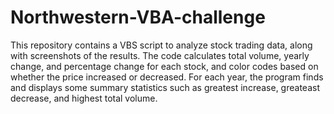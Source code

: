 # Northwestern-VBA-challenge
This repository contains a VBS script to analyze stock trading data, along with screenshots of the results.
The code calculates total volume, yearly change, and percentage change for each stock, and color codes based on whether the price increased or decreased.
For each year, the program finds and displays some summary statistics such as greatest increase, greateast decrease, and highest total volume.
